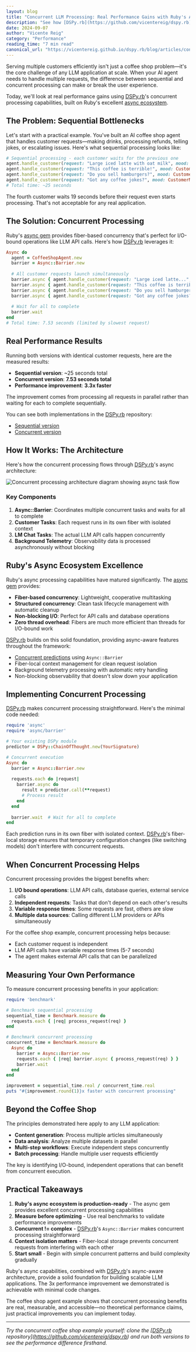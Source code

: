 ```yaml
---
layout: blog
title: "Concurrent LLM Processing: Real Performance Gains with Ruby's Async Ecosystem"
description: "See how [DSPy.rb](https://github.com/vicentereig/dspy.rb) achieves 3x performance improvements using Ruby's excellent async capabilities. Real measurements from a practical coffee shop agent example."
date: 2024-09-07
author: "Vicente Reig"
category: "Performance"
reading_time: "7 min read"
canonical_url: "https://vicentereig.github.io/dspy.rb/blog/articles/concurrent-llm-processing-performance-gains/"
---
```


Serving multiple customers efficiently isn't just a coffee shop problem—it's the core challenge of any LLM application at scale. When your AI agent needs to handle multiple requests, the difference between sequential and concurrent processing can make or break the user experience.

Today, we'll look at real performance gains using [DSPy.rb](https://github.com/vicentereig/dspy.rb)'s concurrent processing capabilities, built on Ruby's excellent [async ecosystem](https://github.com/socketry/async).

## The Problem: Sequential Bottlenecks

Let's start with a practical example. You've built an AI coffee shop agent that handles customer requests—making drinks, processing refunds, telling jokes, or escalating issues. Here's what sequential processing looks like:

```ruby
# Sequential processing - each customer waits for the previous one
agent.handle_customer(request: "Large iced latte with oat milk", mood: CustomerMood::Happy)     # 5.4s
agent.handle_customer(request: "This coffee is terrible!", mood: CustomerMood::Upset)           # 7.5s  
agent.handle_customer(request: "Do you sell hamburgers?", mood: CustomerMood::Neutral)          # 6.0s
agent.handle_customer(request: "Got any coffee jokes?", mood: CustomerMood::Happy)              # 6.1s
# Total time: ~25 seconds
```

The fourth customer waits 19 seconds before their request even starts processing. That's not acceptable for any real application.

## The Solution: Concurrent Processing

Ruby's [async gem](https://github.com/socketry/async) provides fiber-based concurrency that's perfect for I/O-bound operations like LLM API calls. Here's how [DSPy.rb](https://github.com/vicentereig/dspy.rb) leverages it:

```ruby
Async do
  agent = CoffeeShopAgent.new
  barrier = Async::Barrier.new
  
  # All customer requests launch simultaneously
  barrier.async { agent.handle_customer(request: "Large iced latte...", mood: CustomerMood::Happy) }
  barrier.async { agent.handle_customer(request: "This coffee is terrible!", mood: CustomerMood::Upset) }
  barrier.async { agent.handle_customer(request: "Do you sell hamburgers?", mood: CustomerMood::Neutral) }
  barrier.async { agent.handle_customer(request: "Got any coffee jokes?", mood: CustomerMood::Happy) }
  
  # Wait for all to complete
  barrier.wait
end
# Total time: 7.53 seconds (limited by slowest request)
```

## Real Performance Results

Running both versions with identical customer requests, here are the measured results:

- **Sequential version**: ~25 seconds total
- **Concurrent version**: **7.53 seconds total**
- **Performance improvement**: **3.3x faster**

The improvement comes from processing all requests in parallel rather than waiting for each to complete sequentially.

You can see both implementations in the [DSPy.rb](https://github.com/vicentereig/dspy.rb) repository:
- [Sequential version](https://github.com/vicentereig/dspy.rb/blob/main/examples/coffee-shop-agent/coffee_shop_agent.rb)
- [Concurrent version](https://github.com/vicentereig/dspy.rb/blob/main/examples/coffee-shop-agent/coffee_shop_agent_concurrent.rb)

## How It Works: The Architecture

Here's how the concurrent processing flows through [DSPy.rb](https://github.com/vicentereig/dspy.rb)'s async architecture:

![Concurrent processing architecture diagram showing async task flow](/dspy.rb/assets/images/concurrent-architecture-diagram.svg)

### Key Components

1. **Async::Barrier**: Coordinates multiple concurrent tasks and waits for all to complete
2. **Customer Tasks**: Each request runs in its own fiber with isolated context  
3. **LM Chat Tasks**: The actual LLM API calls happen concurrently
4. **Background Telemetry**: Observability data is processed asynchronously without blocking

## Ruby's Async Ecosystem Excellence

Ruby's async processing capabilities have matured significantly. The [async gem](https://github.com/socketry/async) provides:

- **Fiber-based concurrency**: Lightweight, cooperative multitasking
- **Structured concurrency**: Clean task lifecycle management with automatic cleanup
- **Non-blocking I/O**: Perfect for API calls and database operations  
- **Zero thread overhead**: Fibers are much more efficient than threads for I/O-bound work

[DSPy.rb](https://github.com/vicentereig/dspy.rb) builds on this solid foundation, providing async-aware features throughout the framework:

- [Concurrent predictions](https://vicentereig.github.io/dspy.rb/core-concepts/predictors/#concurrent-predictions) using `Async::Barrier`
- Fiber-local context management for clean request isolation
- Background telemetry processing with automatic retry handling
- Non-blocking observability that doesn't slow down your application

## Implementing Concurrent Processing

[DSPy.rb](https://github.com/vicentereig/dspy.rb) makes concurrent processing straightforward. Here's the minimal code needed:

```ruby
require 'async'
require 'async/barrier'

# Your existing DSPy module
predictor = DSPy::ChainOfThought.new(YourSignature)

# Concurrent execution
Async do
  barrier = Async::Barrier.new
  
  requests.each do |request|
    barrier.async do
      result = predictor.call(**request)
      # Process result
    end
  end
  
  barrier.wait  # Wait for all to complete
end
```

Each prediction runs in its own fiber with isolated context. [DSPy.rb](https://github.com/vicentereig/dspy.rb)'s fiber-local storage ensures that temporary configuration changes (like switching models) don't interfere with concurrent requests.

## When Concurrent Processing Helps

Concurrent processing provides the biggest benefits when:

1. **I/O bound operations**: LLM API calls, database queries, external service calls
2. **Independent requests**: Tasks that don't depend on each other's results
3. **Variable response times**: Some requests are fast, others are slow
4. **Multiple data sources**: Calling different LLM providers or APIs simultaneously

For the coffee shop example, concurrent processing helps because:
- Each customer request is independent
- LLM API calls have variable response times (5-7 seconds)
- The agent makes external API calls that can be parallelized

## Measuring Your Own Performance

To measure concurrent processing benefits in your application:

```ruby
require 'benchmark'

# Benchmark sequential processing
sequential_time = Benchmark.measure do
  requests.each { |req| process_request(req) }
end

# Benchmark concurrent processing  
concurrent_time = Benchmark.measure do
  Async do
    barrier = Async::Barrier.new
    requests.each { |req| barrier.async { process_request(req) } }
    barrier.wait
  end
end

improvement = sequential_time.real / concurrent_time.real
puts "#{improvement.round(1)}x faster with concurrent processing"
```

## Beyond the Coffee Shop

The principles demonstrated here apply to any LLM application:

- **Content generation**: Process multiple articles simultaneously
- **Data analysis**: Analyze multiple datasets in parallel
- **Multi-step workflows**: Execute independent steps concurrently
- **Batch processing**: Handle multiple user requests efficiently

The key is identifying I/O-bound, independent operations that can benefit from concurrent execution.

## Practical Takeaways

1. **Ruby's async ecosystem is production-ready** - The async gem provides excellent concurrent processing capabilities
2. **Measure before optimizing** - Use real benchmarks to validate performance improvements
3. **Concurrent != complex** - [DSPy.rb](https://github.com/vicentereig/dspy.rb)'s `Async::Barrier` makes concurrent processing straightforward
4. **Context isolation matters** - Fiber-local storage prevents concurrent requests from interfering with each other
5. **Start small** - Begin with simple concurrent patterns and build complexity gradually

Ruby's async capabilities, combined with [DSPy.rb](https://github.com/vicentereig/dspy.rb)'s async-aware architecture, provide a solid foundation for building scalable LLM applications. The 3x performance improvement we demonstrated is achievable with minimal code changes.

The coffee shop agent example shows that concurrent processing benefits are real, measurable, and accessible—no theoretical performance claims, just practical improvements you can implement today.

---

*Try the concurrent coffee shop example yourself: clone the [[DSPy.rb](https://github.com/vicentereig/dspy.rb) repository](https://github.com/vicentereig/dspy.rb) and run both versions to see the performance difference firsthand.*